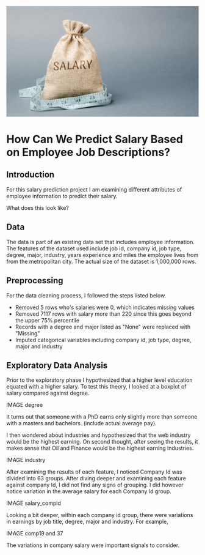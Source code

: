 ![alt text](https://github.com/kirahman2/salarypredictionportfolio/blob/master/Images/salary-image.png)
# How Can We Predict Salary Based on Employee Job Descriptions?

## Introduction
For this salary prediction project I am examining different attributes of employee information to predict their salary. 

What does this look like? 


## Data
The data is part of an existing data set that includes employee information. The features of the dataset used include job id, company id, job type, degree, major, industry, years experience and miles the employee lives from from the metropolitan city. The actual size of the dataset is 1,000,000 rows. 

## Preprocessing
For the data cleaning process, I followed the steps listed below.
* Removed 5 rows who's salaries were 0, which indicates missing values 
* Removed 7117 rows with salary more than 220 since this goes beyond the upper 75% percentile
* Records with a degree and major listed as "None" were replaced with "Missing"
* Imputed categorical variables including company id, job type, degree, major and industry

## Exploratory Data Analysis
Prior to the exploratory phase I hypothesized that a higher level education equated with a higher salary. To test this theory, I looked at a boxplot of salary compared against degree. 

IMAGE degree

It turns out that someone with a PhD earns only slightly more than someone with a masters and bachelors. (include actual average pay). 

I then wondered about industries and hypothesized that the web industry would be the highest earning. On second thought, after seeing the results, it makes sense that Oil and Finance would be the highest earning industries. 

IMAGE industry

After examining the results of each feature, I noticed Company Id was divided into 63 groups. After diving deeper and examining each feature against company Id, I did not find any signs of grouping. I did however notice variation in the average salary for each Company Id group. 

IMAGE salary_compid

Looking a bit deeper, within each company id group, there were variations in earnings by job title, degree, major and industry. For example,

IMAGE comp19 and 37

The variations in company salary were important signals to consider. 

